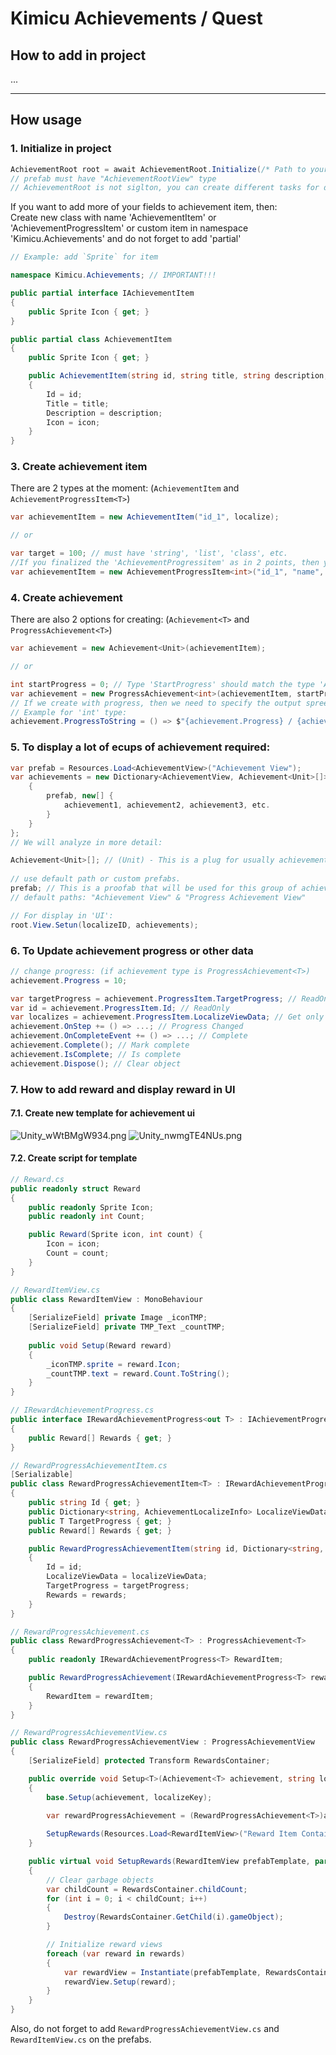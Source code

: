 # Kimicu Achievements / Quest

## How to add in project
...

------------

## How usage
### 1. Initialize in project
```csharp
AchievementRoot root = await AchievementRoot.Initialize(/* Path to your custom prefab */);
// prefab must have "AchievementRootView" type
// AchievementRoot is not siglton, you can create different tasks for different tasks
```

If you want to add more of your fields to achievement item, then: <br>
Create new class with name 'AchievementItem' or 'AchievementProgressItem<T>' or custom item in namespace 'Kimicu.Achievements' and do not forget to add 'partial'
```csharp
// Example: add `Sprite` for item

namespace Kimicu.Achievements; // IMPORTANT!!!

public partial interface IAchievementItem
{
    public Sprite Icon { get; }
}

public partial class AchievementItem
{
    public Sprite Icon { get; }

    public AchievementItem(string id, string title, string description, Sprite icon)
    {
        Id = id;
        Title = title;
        Description = description;
        Icon = icon;
    }
}
```

### 3. Create achievement item
There are 2 types at the moment: (`AchievementItem` and `AchievementProgressItem<T>`)
```csharp
var achievementItem = new AchievementItem("id_1", localize);

// or

var target = 100; // must have 'string', 'list', 'class', etc.
//If you finalized the 'AchievementProgressitem' as in 2 points, then your constructor may have another
var achievementItem = new AchievementProgressItem<int>("id_1", "name", "description", target);
```

### 4. Create achievement
There are also 2 options for creating: (`Achievement<T>` and `ProgressAchievement<T>`)
```csharp
var achievement = new Achievement<Unit>(achievementItem);

// or

int startProgress = 0; // Type 'StartProgress' should match the type 'Achievementitem'
var achievement = new ProgressAchievement<int>(achievementItem, startProgress, isComplete);
// If we create with progress, then we need to specify the output spree for our type
// Example for 'int' type:
achievement.ProgressToString = () => $"{achievement.Progress} / {achievement.ProgressItem.TargetProgress}";
```

### 5. To display a lot of ecups of achievement required:
```csharp
var prefab = Resources.Load<AchievementView>("Achievement View");
var achievements = new Dictionary<AchievementView, Achievement<Unit>[]> {
    {
        prefab, new[] {
            achievement1, achievement2, achievement3, etc.
        }
    }
};
// We will analyze in more detail:

Achievement<Unit>[]; // (Unit) - This is a plug for usually achievement 
    
// use default path or custom prefabs. 
prefab; // This is a proofab that will be used for this group of achievement. 
// default paths: "Achievement View" & "Progress Achievement View"

// For display in 'UI':
root.View.Setun(localizeID, achievements);
```

### 6. To Update achievement progress or other data
```csharp
// change progress: (if achievement type is ProgressAchievement<T>)
achievement.Progress = 10;

var targetProgress = achievement.ProgressItem.TargetProgress; // ReadOnly
var id = achievement.ProgressItem.Id; // ReadOnly
var localizes = achievement.ProgressItem.LocalizeViewData; // Get only
achievement.OnStep += () => ...; // Progress Changed
achievement.OnCompleteEvent += () => ...; // Complete
achievement.Complete(); // Mark complete
achievement.IsComplete; // Is complete
achievement.Dispose(); // Clear object
```

### 7. How to add reward and display reward in UI
#### 7.1. Create new template for achievement ui
![Unity_wWtBMgW934.png](img%7E/Unity_wWtBMgW934.png)
![Unity_nwmgTE4NUs.png](img%7E/Unity_nwmgTE4NUs.png)
#### 7.2. Create script for template
```csharp
// Reward.cs
public readonly struct Reward
{
	public readonly Sprite Icon;
	public readonly int Count;

	public Reward(Sprite icon, int count) {
		Icon = icon;
		Count = count;
	}
}
```
```csharp
// RewardItemView.cs
public class RewardItemView : MonoBehaviour
{
	[SerializeField] private Image _iconTMP;
	[SerializeField] private TMP_Text _countTMP;
	
	public void Setup(Reward reward)
	{
		_iconTMP.sprite = reward.Icon;
		_countTMP.text = reward.Count.ToString();
	}
}
```
```csharp
// IRewardAchievementProgress.cs
public interface IRewardAchievementProgress<out T> : IAchievementProgress<T>
{
    public Reward[] Rewards { get; }
}
```
```csharp
// RewardProgressAchievementItem.cs
[Serializable]
public class RewardProgressAchievementItem<T> : IRewardAchievementProgress<T>
{
    public string Id { get; }
    public Dictionary<string, AchievementLocalizeInfo> LocalizeViewData { get; }
    public T TargetProgress { get; }
    public Reward[] Rewards { get; }

    public RewardProgressAchievementItem(string id, Dictionary<string, AchievementLocalizeInfo> localizeViewData, T targetProgress, Reward[] rewards)
    {
        Id = id;
        LocalizeViewData = localizeViewData;
        TargetProgress = targetProgress;
        Rewards = rewards;
    }
}
```
```csharp
// RewardProgressAchievement.cs
public class RewardProgressAchievement<T> : ProgressAchievement<T>
{
    public readonly IRewardAchievementProgress<T> RewardItem;

    public RewardProgressAchievement(IRewardAchievementProgress<T> rewardItem, T startProgress = default, bool isComplete = false) : base(rewardItem, startProgress, isComplete)
    {
        RewardItem = rewardItem;
    }
}
```
```csharp
// RewardProgressAchievementView.cs
public class RewardProgressAchievementView : ProgressAchievementView
{
    [SerializeField] protected Transform RewardsContainer;

    public override void Setup<T>(Achievement<T> achievement, string localizeKey)
    {
        base.Setup(achievement, localizeKey);

        var rewardProgressAchievement = (RewardProgressAchievement<T>)achievement;
        
        SetupRewards(Resources.Load<RewardItemView>("Reward Item Container"), rewardProgressAchievement.RewardItem.Rewards);
    }

    public virtual void SetupRewards(RewardItemView prefabTemplate, params Reward[] rewards)
    {
        // Clear garbage objects
        var childCount = RewardsContainer.childCount;
        for (int i = 0; i < childCount; i++)
        {
            Destroy(RewardsContainer.GetChild(i).gameObject);
        }

        // Initialize reward views
        foreach (var reward in rewards)
        {
            var rewardView = Instantiate(prefabTemplate, RewardsContainer);
            rewardView.Setup(reward);
        }
    }
}
```
Also, do not forget to add `RewardProgressAchievementView.cs` and` RewardItemView.cs` on the prefabs.
